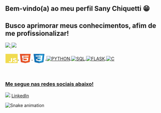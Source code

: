 ## Bem-vindo(a) ao meu perfil Sany Chiquetti 😁
## Busco aprimorar meus conhecimentos, afim de me profissionalizar!

 <div>
   <a href="https://github.com/sanychiquetti">
   <img height="180em" src="https://github-readme-stats.vercel.app/api?username=sanychiquetti&show_icons=true&theme=radical&include_all_commits=true&count_private=true"/>
   <img height="180em" src="https://github-readme-stats.vercel.app/api/top-langs/?username=sanychiquetti&layout=compact&langs_count=6&theme=radical"/>

</div>
<div style="display: inline_block"><br>
  <img align="center" alt="Js" height="30" width="40" src="https://raw.githubusercontent.com/devicons/devicon/master/icons/javascript/javascript-plain.svg">
  <img align="center" alt="HTML" height="30" width="40" src="https://raw.githubusercontent.com/devicons/devicon/master/icons/html5/html5-original.svg">
  <img align="center" alt="CSS" height="30" width="40" src="https://raw.githubusercontent.com/devicons/devicon/master/icons/css3/css3-original.svg">
  <img align="center" alt="PYTHON" height="30" width="40" src="https://cdn.jsdelivr.net/gh/devicons/devicon/icons/python/python-original.svg" />
  <img align="center" alt="SQL" height="30" width="40" src="https://cdn.jsdelivr.net/gh/devicons/devicon/icons/microsoftsqlserver/microsoftsqlserver-plain.svg" />
  <img align="center" alt="FLASK" height="30" width="40" src="https://cdn.jsdelivr.net/gh/devicons/devicon/icons/flask/flask-original.svg" />
  <img align="center" alt="C" height="30" width="40" src="https://cdn.jsdelivr.net/gh/devicons/devicon/icons/c/c-original.svg" />
          
</div>
 
 <br>
 
 <br>
 
  ### Me segue nas redes sociais abaixo!
 
<div> 
 <a href="https://discord.gg/Sany#1936" target="_blank"><img src="https://img.shields.io/badge/Discord-7289DA?style=for-the-badge&logo=discord&logoColor=white" target="_blank"></a> 
 <a href="https://www.linkedin.com/in/sany-chiquetti-garcia-63078ab7/"<img src="https://img.shields.io/badge/-LinkedIn-%230077B5?style=for-the-badge&logo=linkedin&logoColor=white" target="_blank" class="linkedin">LinkedIn</a>

 ![Snake animation](https://github.com/devemdobro/devemdobro/blob/output/github-contribution-grid-snake.svg)
